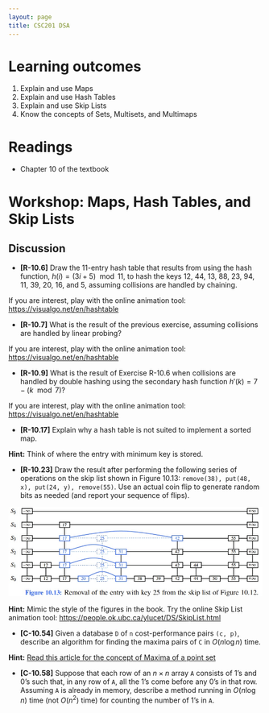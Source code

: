 ```yaml
---
layout: page
title: CSC201 DSA
---
```


# Learning outcomes
1.   Explain and use Maps
2.   Explain and use Hash Tables
3.   Explain and use Skip Lists
4.   Know the concepts of Sets, Multisets, and Multimaps



# Readings

*   Chapter 10 of the textbook



# Workshop: Maps, Hash Tables, and Skip Lists



## Discussion

*   **[R-10.6]** Draw the 11-entry hash table that results from using the hash function, $h(i) = (3i+5) \mod 11$, to hash the keys 12, 44, 13, 88, 23, 94, 11, 39, 20, 16, and 5, assuming collisions are handled by chaining.

If you are interest, play with the online animation tool: <https://visualgo.net/en/hashtable>



* **[R-10.7]** What is the result of the previous exercise, assuming collisions are handled by linear probing?

If you are interest, play with the online animation tool: <https://visualgo.net/en/hashtable>



* **[R-10.9]** What is the result of Exercise R-10.6 when collisions are handled by double hashing using the secondary hash function $h′(k) = 7−(k \mod 7)$?

If you are interest, play with the online animation tool: <https://visualgo.net/en/hashtable>



* **[R-10.17]** Explain why a hash table is not suited to implement a sorted map.

**Hint:** Think of where the entry with minimum key is stored.



* **[R-10.23]** Draw the result after performing the following series of operations on the skip list shown in Figure 10.13: `remove(38), put(48, x), put(24, y), remove(55)`. Use an actual coin flip to generate random bits as needed (and report your sequence of flips).

<img src="src/Fig.10.13_SkipList.jpg" alt="Figure 10.13" style="zoom:85%;" />

**Hint:** Mimic the style of the figures in the book. Try the online Skip List animation tool: <https://people.ok.ubc.ca/ylucet/DS/SkipList.html>



* **[C-10.54]** Given a database `D` of `n` cost-performance pairs `(c, p)`, describe an algorithm for finding the maxima pairs of `C` in $O(n\log n)$ time. 

**Hint:** [Read this article for the concept of Maxima of a point set](https://en.wikipedia.org/wiki/Maxima_of_a_point_set)



* **[C-10.58]** Suppose that each row of an $n×n$ array `A` consists of 1’s and 0’s such that, in any row of `A`, all the 1’s come before any 0’s in that row. Assuming `A` is already in memory, describe a method running in $O(n\log n)$ time (not $O(n^2)$ time) for counting the number of 1’s in `A`.



